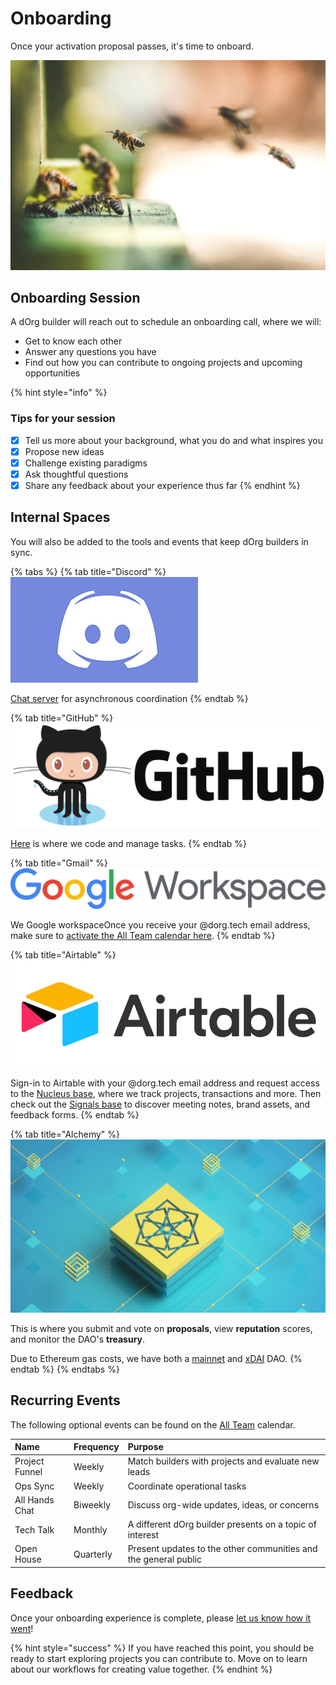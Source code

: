 # Onboarding

Once your activation proposal passes, it's time to onboard.

![](../.gitbook/assets/imagen%20%282%29.png)

## Onboarding Session

A dOrg builder will reach out to schedule an onboarding call, where we will:

* Get to know each other
* Answer any questions you have
* Find out how you can contribute to ongoing projects and upcoming opportunities

{% hint style="info" %}
### Tips for your session

* [x] Tell us more about your background, what you do and what inspires you
* [x] Propose new ideas
* [x] Challenge existing paradigms
* [x] Ask thoughtful questions
* [x] Share any feedback about your experience thus far
{% endhint %}

## Internal Spaces

You will also be added to the tools and events that keep dOrg builders in sync.

{% tabs %}
{% tab title="Discord" %}
![](../.gitbook/assets/blog-discord-logo.jpg)

[Chat server](https://discord.com/invite/6Kujmad) for asynchronous coordination
{% endtab %}

{% tab title="GitHub" %}
![Github is a platform for streamlined version control of projects.](../.gitbook/assets/image%20%2833%29.png)

[Here](https://github.com/dOrgTech/) is where we code and manage tasks.
{% endtab %}

{% tab title="Gmail" %}
![](../.gitbook/assets/google-workspace-logo.png)

We Google workspaceOnce you receive your @dorg.tech email address, make sure to [activate the All Team calendar here](https://www.google.com/calendar/render?cid=c_5oo3evrtn2mn00v00oaqb044bc@group.calendar.google.com).
{% endtab %}

{% tab title="Airtable" %}
![Airtable bases are like spreadsheets with database superpowers](../.gitbook/assets/imagen%20%289%29.png)

Sign-in to Airtable with your @dorg.tech email address and request access to the [Nucleus base](https://airtable.com/tblufTXr6zuUl1Aml), where we track projects, transactions and more. Then check out the [Signals base](https://airtable.com/tbl5wOpNW0pcgwiQW) to discover meeting notes, brand assets, and feedback forms.
{% endtab %}

{% tab title="Alchemy" %}
![Alchemy is a web portal for interacting with the DAOstack protocol.](../.gitbook/assets/imagen%20%281%29.png)

This is where you submit and vote on **proposals**, view **reputation** scores, and monitor the DAO's **treasury**.

Due to Ethereum gas costs, we have both a [mainnet](https://alchemy.daostack.io/dao/0x15344ecdc2c4edfcb092e284d93c20f0529fd8a6/members/) and [xDAI](https://alchemy-xdai.herokuapp.com/dao/0x94a587478c83491b13291265581cb983e7feb540) DAO.
{% endtab %}
{% endtabs %}

## Recurring Events

The following optional events can be found on the [All Team](https://www.google.com/calendar/render?cid=c_5oo3evrtn2mn00v00oaqb044bc@group.calendar.google.com) calendar.

| Name | Frequency | Purpose |
| :--- | :--- | :--- |
| Project Funnel | Weekly | Match builders with projects and evaluate new leads |
| Ops Sync | Weekly | Coordinate operational tasks |
| All Hands Chat | Biweekly | Discuss org-wide updates, ideas, or concerns |
| Tech Talk | Monthly | A different dOrg builder presents on a topic of interest |
| Open House | Quarterly | Present updates to the other communities and the general public |

## Feedback

Once your onboarding experience is complete, please [let us know how it went](https://airtable.com/shrF4OlL4KDIEJ4cw)!

{% hint style="success" %}
If you have reached this point, you should be ready to start exploring projects you can contribute to. Move on to learn about our workflows for creating value together.
{% endhint %}

